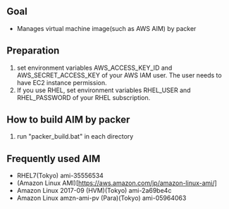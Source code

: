 Goal
----

- Manages virtual machine image(such as AWS AIM) by packer

Preparation
-----------

1. set environment variables AWS_ACCESS_KEY_ID and AWS_SECRET_ACCESS_KEY of your AWS IAM user. The user needs to have EC2 instance permission.
2. If you use RHEL, set environment variables RHEL_USER and RHEL_PASSWORD of your RHEL subscription.

How to build AIM by packer
--------------------------

1. run "packer_build.bat" in each directory

Frequently used AIM
-------------------
- RHEL7(Tokyo) ami-35556534
- (Amazon Linux AMI)[https://aws.amazon.com/jp/amazon-linux-ami/]
 - Amazon Linux 2017-09 (HVM)(Tokyo) ami-2a69be4c
 - Amazon Linux amzn-ami-pv (Para)(Tokyo) ami-05964063 
